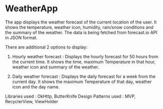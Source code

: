 # WeatherApp

The app displays the weather forecast of the current location of the user. It shows the temperature, weather icon, humidity, rain/snow conditions and the summary of the weather. The data is being fetched from forecast.io API in JSON format.

There are additional 2 options to display:

1. Hourly weather forecast : Displays the hourly forecast for 50 hours from the current time. It shows the time, maximum Temperature in that hour, weather icon and summary of the weather.

2. Daily weather forecast : Displays the daily forecast for a week from the current day. It shows the maximum Temperature of that day, weather icon and the day name.

Libraries used : OkHttp, ButterKnife
Design Patterns used : MVP, RecyclerView, ViewHolder

